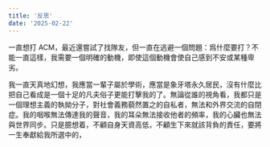 ```yaml
---
title: '反思'
date: '2025-02-22'
---
```


一直想打 ACM，最近還嘗試了找隊友，但一直在逃避一個問題：爲什麼要打？不能一直這樣，我需要一個明確的動機，即使這個動機會使自己感到不安或某種卑劣。

我一直天真地幻想，我應當一輩子屬於學術，應當是象牙塔永久居民，沒有什麼比把自己看成是一個十足的凡夫俗子更能打擊我的了。無論從誰的視角看，我都只是一個理想主義的執拗分子，對社會義務藐然置之的自私者，無法和外界交流的自閉症。我的咽喉無法傳達我的聲音，我的耳朵無法接收他者的頻率，我的心臟也無法與世界同步。只是臆想着，不顧自身天資高低，不顧生下來就該背負的責任，要將一生奉獻給我所選中的，

